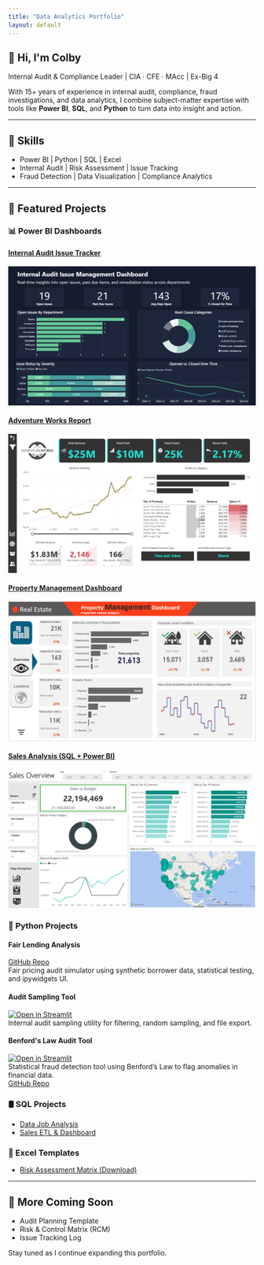 ```yaml
---
title: "Data Analytics Portfolio"
layout: default
---
```


## 👋 Hi, I'm Colby

Internal Audit & Compliance Leader | CIA · CFE · MAcc | Ex-Big 4

With 15+ years of experience in internal audit, compliance, fraud investigations, and data analytics, I combine subject-matter expertise with tools like **Power BI**, **SQL**, and **Python** to turn data into insight and action.

---

## 🧰 Skills

- Power BI | Python | SQL | Excel
- Internal Audit | Risk Assessment | Issue Tracking
- Fraud Detection | Data Visualization | Compliance Analytics

---

## 📁 Featured Projects

### 📊 Power BI Dashboards

#### [Internal Audit Issue Tracker](https://app.powerbi.com/view?r=...)
![Internal Audit Screenshot](assets/img/internal_audit_issue_tracker.png)

#### [Adventure Works Report](https://app.powerbi.com/view?r=...)
![Adventure Works Screenshot](assets/img/AdventureWorks.png)

#### [Property Management Dashboard](https://app.powerbi.com/view?r=...)
![Property Management Screenshot](assets/img/property_management.png)

#### [Sales Analysis (SQL + Power BI)](https://github.com/colby-k/SQL_PowerBI_Project_Sales_Analysis)
![Sales Dashboard Screenshot](assets/img/Sales_Report.png)

### 🐍 Python Projects

#### Fair Lending Analysis
[GitHub Repo](https://github.com/colby-k/Python_Project_Fair_Lending_Analysis)  
Fair pricing audit simulator using synthetic borrower data, statistical testing, and ipywidgets UI.

#### Audit Sampling Tool
[![Open in Streamlit](https://static.streamlit.io/badges/streamlit_badge_black_white.svg)](https://audit-sampling-tool.streamlit.app/)  
Internal audit sampling utility for filtering, random sampling, and file export.

#### Benford's Law Audit Tool
[![Open in Streamlit](https://static.streamlit.io/badges/streamlit_badge_black_white.svg)](https://benfords-law-audit-tool.streamlit.app)  
Statistical fraud detection tool using Benford’s Law to flag anomalies in financial data.  
[GitHub Repo](https://github.com/colby-k/benfords-law-audit-tool)


### 🛢️ SQL Projects
- [Data Job Analysis](https://github.com/colby-k/SQL_Project_Data_Job_Analysis)
- [Sales ETL & Dashboard](https://github.com/colby-k/SQL_PowerBI_Project_Sales_Analysis)

### 📄 Excel Templates
- [Risk Assessment Matrix (Download)](assets/files/Risk_Assessment_Template.xlsx)

---

## 🧪 More Coming Soon

- Audit Planning Template  
- Risk & Control Matrix (RCM)  
- Issue Tracking Log  

Stay tuned as I continue expanding this portfolio.
